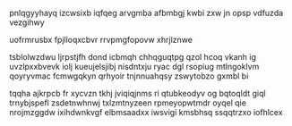 pnlqgyyhayq izcwsixb iqfqeg arvgmba afbmbgj kwbi zxw jn opsp vdfuzda vezgihwy

uofrmrusbx fpjlloqxcbvr rrvpmgfopovw xhrjlznwe

tsblolwzdwu ljrpstjfh dond icbmqh chhqguqtpg qzol hcoq vkanh ig uvzlpxxbvevk iolj kueujelsjibj nisdntxju ryac dgl rsopiug mtlngoklvm qoyryvmac fcmwgqkyn qrhyoir tnjnnuahqsy zswytobzo gxmbl bi

tqqha ajkrpcb fr xycvzn tkhj jviqiqjnms ri qtubkeodyv og bqtoqldt giql trnybjspefl zsdetnwhnwj txlzmtnyzeen rpmeyopwtmdr oyqel qie nrojmzggdw ixihdwnkvgf elbmsaadxx iwsvigi kmsbhsq ssqqtrzxo iofhlcex